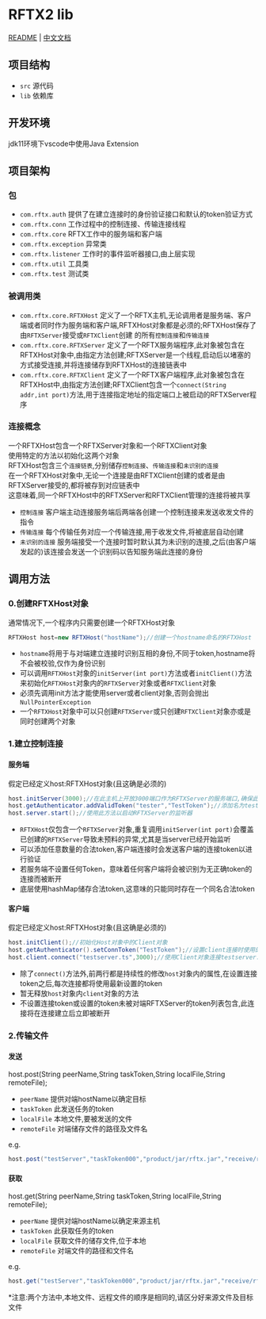 # RFTX2 lib

[README](README.md) | [中文文档](README_cn.md)

## 项目结构

- `src` 源代码
- `lib` 依赖库

## 开发环境

jdk11环境下vscode中使用Java Extension

## 项目架构

### 包

- `com.rftx.auth` 提供了在建立连接时的身份验证接口和默认的token验证方式
- `com.rftx.conn` 工作过程中的控制连接、传输连接线程
- `com.rftx.core` RFTX工作中的服务端和客户端
- `com.rftx.exception` 异常类
- `com.rftx.listener` 工作时的事件监听器接口,由上层实现
- `com.rftx.util` 工具类
- `com.rftx.test` 测试类

### 被调用类

- `com.rftx.core.RFTXHost` 定义了一个RFTX主机,无论调用者是服务端、客户端或者同时作为服务端和客户端,RFTXHost对象都是必须的;RFTXHost保存了由`RFTXServer`接受或`RFTXClient`创建 的所有`控制连接`和`传输连接`
- `com.rftx.core.RFTXServer` 定义了一个RFTX服务端程序,此对象被包含在RFTXHost对象中,由指定方法创建;RFTXServer是一个线程,启动后以堵塞的方式接受连接,并将连接储存到RFTXHost的连接链表中
- `com.rftx.core.RFTXClient` 定义了一个RFTX客户端程序,此对象被包含在RFTXHost中,由指定方法创建;RFTXClient包含一个`connect(String addr,int port)`方法,用于连接指定地址的指定端口上被启动的RFTXServer程序

### 连接概念

一个RFTXHost包含一个RFTXServer对象和一个RFTXClient对象  
使用特定的方法以初始化这两个对象  
RFTXHost包含三个`连接链表`,分别储存`控制连接`、`传输连接`和`未识别的连接`  
在一个RFTXHost对象中,无论一个连接是由RFTXClient创建的或者是由RFTXServer接受的,都将被存到对应链表中  
这意味着,同一个RFTXHost中的RFTXServer和RFTXClient管理的连接将被共享  

- `控制连接` 客户端主动连接服务端后两端各创建一个控制连接来发送收发文件的指令
- `传输连接` 每个传输任务对应一个传输连接,用于收发文件,将被底层自动创建
- `未识别的连接` 服务端接受一个连接时暂时默认其为未识别的连接,之后(由客户端发起的)该连接会发送一个识别码以告知服务端此连接的身份

## 调用方法

### 0.创建RFTXHost对象

通常情况下,一个程序内只需要创建一个RFTXHost对象

```java
RFTXHost host=new RFTXHost("hostName");//创建一个hostname命名的RFTXHost
```

- `hostname`将用于与对端建立连接时识别互相的身份,不同于token,hostname将不会被校验,仅作为身份识别
- 可以调用`RFTXHost`对象的`initServer(int port)`方法或者`initClient()`方法来初始化`RFTXHost`对象内的`RFTXServer`对象或者`RFTXClient`对象
- 必须先调用init方法才能使用server或者client对象,否则会抛出`NullPointerException`
- 一个`RFTXHost`对象中可以只创建`RFTXServer`或只创建`RFTXClient`对象亦或是同时创建两个对象

### 1.建立控制连接

#### 服务端

假定已经定义host:RFTXHost对象(且这确是必须的)

```java
host.initServer(3000);//在此主机上开放3000端口作为RFTXServer的服务端口,确保此主机的指定端口可被外部访问
host.getAuthenticator.addValidToken("tester","TestToken");//添加名为tester,值为TestToken的合法token
host.server.start();//使用此方法以启动RFTXServer的监听器
```

- `RFTXHost`仅包含一个`RFTXServer`对象,重复调用`initServer(int port)`会覆盖已创建的`RFTXServer`导致未预料的异常,尤其是当server已经开始监听
- 可以添加任意数量的合法token,客户端连接时会发送客户端的连接token以进行验证  
- 若服务端不设置任何Token，意味着任何客户端将会被识别为无正确token的连接而被断开
- 底层使用hashMap储存合法token,这意味的只能同时存在一个同名合法token

#### 客户端

假定已经定义host:RFTXHost对象(且这确是必须的)

```java
host.initClient();//初始化Host对象中的Client对象
host.getAuthenticator().setConnToken("TestToken");//设置client连接时使用的token为"TestToken"
host.client.connect("testserver.ts",3000);//使用Client对象连接testserver.ts的3000端口
```

- 除了`connect()`方法外,前两行都是持续性的修改`host`对象内的属性,在设置连接token之后,每次连接都将使用最新设置的token
- 暂无释放`host`对象内`client`对象的方法
- 不设置连接token或设置的token未被对端RFTXServer的token列表包含,此连接将在连接建立后立即被断开

### 2.传输文件

#### 发送

host.post(String peerName,String taskToken,String localFile,String remoteFile);

- `peerName` 提供对端hostName以确定目标
- `taskToken` 此发送任务的token
- `localFile` 本地文件,要被发送的文件
- `remoteFile` 对端储存文件的路径及文件名

e.g.

```java
host.post("testServer","taskToken000","product/jar/rftx.jar","receive/rftx-lib.jar")
```

#### 获取

host.get(String peerName,String taskToken,String localFile,String remoteFile);

- `peerName` 提供对端hostName以确定来源主机
- `taskToken` 此获取任务的token
- `localFile` 获取文件的储存文件,位于本地
- `remoteFile` 对端文件的路径和文件名

e.g.

```java
host.get("testServer","taskToken000","product/jar/rftx.jar","receive/rftx-lib.jar")
```

*注意:两个方法中,本地文件、远程文件的顺序是相同的,请区分好来源文件及目标文件
